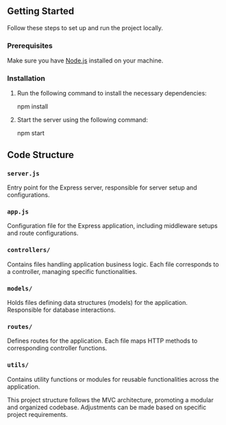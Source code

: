 ## Getting Started

Follow these steps to set up and run the project locally.

### Prerequisites

Make sure you have [Node.js](https://nodejs.org/) installed on your machine.

### Installation

1. Run the following command to install the necessary dependencies:

   npm install

2. Start the server using the following command:

   npm start

## Code Structure

### `server.js`

Entry point for the Express server, responsible for server setup and configurations.

### `app.js`

Configuration file for the Express application, including middleware setups and route configurations.

### `controllers/`

Contains files handling application business logic. Each file corresponds to a controller, managing specific functionalities.

### `models/`

Holds files defining data structures (models) for the application. Responsible for database interactions.

### `routes/`

Defines routes for the application. Each file maps HTTP methods to corresponding controller functions.

### `utils/`

Contains utility functions or modules for reusable functionalities across the application.

This project structure follows the MVC architecture, promoting a modular and organized codebase. Adjustments can be made based on specific project requirements.
